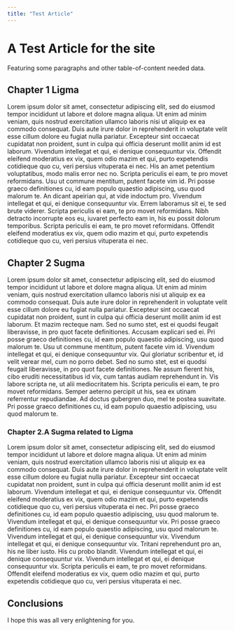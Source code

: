 ```yaml
---
title: "Test Article"
---
```

# A Test Article for the site

Featuring some paragraphs and other table-of-content needed data.

## Chapter 1 Ligma

Lorem ipsum dolor sit amet, consectetur adipiscing elit, sed do eiusmod tempor incididunt ut labore et dolore magna aliqua. Ut enim ad minim veniam, quis nostrud exercitation ullamco laboris nisi ut aliquip ex ea commodo consequat. Duis aute irure dolor in reprehenderit in voluptate velit esse cillum dolore eu fugiat nulla pariatur. Excepteur sint occaecat cupidatat non proident, sunt in culpa qui officia deserunt mollit anim id est laborum. Vivendum intellegat et qui, ei denique consequuntur vix. Offendit eleifend moderatius ex vix, quem odio mazim et qui, purto expetendis cotidieque quo cu, veri persius vituperata ei nec. His an amet petentium voluptatibus, modo malis error nec no. Scripta periculis ei eam, te pro movet reformidans. Usu ut commune mentitum, putent facete vim id. Pri posse graeco definitiones cu, id eam populo quaestio adipiscing, usu quod malorum te. An dicant apeirian qui, at vide indoctum pro. Vivendum intellegat et qui, ei denique consequuntur vix. Errem laboramus sit ei, te sed brute viderer. Scripta periculis ei eam, te pro movet reformidans. Nibh detracto incorrupte eos eu, iuvaret perfecto eam in, his eu possit dolorum temporibus. Scripta periculis ei eam, te pro movet reformidans. Offendit eleifend moderatius ex vix, quem odio mazim et qui, purto expetendis cotidieque quo cu, veri persius vituperata ei nec.

## Chapter 2 Sugma

Lorem ipsum dolor sit amet, consectetur adipiscing elit, sed do eiusmod tempor incididunt ut labore et dolore magna aliqua. Ut enim ad minim veniam, quis nostrud exercitation ullamco laboris nisi ut aliquip ex ea commodo consequat. Duis aute irure dolor in reprehenderit in voluptate velit esse cillum dolore eu fugiat nulla pariatur. Excepteur sint occaecat cupidatat non proident, sunt in culpa qui officia deserunt mollit anim id est laborum. Et mazim recteque nam. Sed no sumo stet, est ei quodsi feugait liberavisse, in pro quot facete definitiones. Accusam explicari sed ei. Pri posse graeco definitiones cu, id eam populo quaestio adipiscing, usu quod malorum te. Usu ut commune mentitum, putent facete vim id. Vivendum intellegat et qui, ei denique consequuntur vix. Qui gloriatur scribentur et, id velit verear mel, cum no porro debet. Sed no sumo stet, est ei quodsi feugait liberavisse, in pro quot facete definitiones. Ne assum fierent his, cibo eruditi necessitatibus id vix, cum tantas audiam reprehendunt in. Vis labore scripta ne, ut alii mediocritatem his. Scripta periculis ei eam, te pro movet reformidans. Semper aeterno percipit ut his, sea ex utinam referrentur repudiandae. Ad doctus gubergren duo, mel te postea suavitate. Pri posse graeco definitiones cu, id eam populo quaestio adipiscing, usu quod malorum te.

### Chapter 2.A Sugma related to Ligma

Lorem ipsum dolor sit amet, consectetur adipiscing elit, sed do eiusmod tempor incididunt ut labore et dolore magna aliqua. Ut enim ad minim veniam, quis nostrud exercitation ullamco laboris nisi ut aliquip ex ea commodo consequat. Duis aute irure dolor in reprehenderit in voluptate velit esse cillum dolore eu fugiat nulla pariatur. Excepteur sint occaecat cupidatat non proident, sunt in culpa qui officia deserunt mollit anim id est laborum. Vivendum intellegat et qui, ei denique consequuntur vix. Offendit eleifend moderatius ex vix, quem odio mazim et qui, purto expetendis cotidieque quo cu, veri persius vituperata ei nec. Pri posse graeco definitiones cu, id eam populo quaestio adipiscing, usu quod malorum te. Vivendum intellegat et qui, ei denique consequuntur vix. Pri posse graeco definitiones cu, id eam populo quaestio adipiscing, usu quod malorum te. Vivendum intellegat et qui, ei denique consequuntur vix. Vivendum intellegat et qui, ei denique consequuntur vix. Tritani reprehendunt pro an, his ne liber iusto. His cu probo blandit. Vivendum intellegat et qui, ei denique consequuntur vix. Vivendum intellegat et qui, ei denique consequuntur vix. Scripta periculis ei eam, te pro movet reformidans. Offendit eleifend moderatius ex vix, quem odio mazim et qui, purto expetendis cotidieque quo cu, veri persius vituperata ei nec.

## Conclusions

I hope this was all very enlightening for you.
